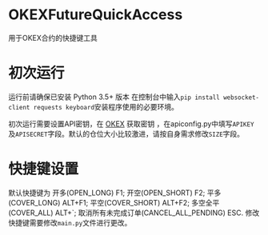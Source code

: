 # OKEXFutureQuickAccess
用于OKEX合约的快捷键工具

# 初次运行

运行前请确保已安装 Python 3.5+ 版本
在控制台中输入`pip install websocket-client requests keyboard`安装程序使用的必要环境。

初次运行需要设置API密钥，在 [OKEX](https://www.okex.com/account/users/myApi) 获取密钥 ，在apiconfig.py中填写`APIKEY`及`APISECRET`字段。默认的仓位大小比较激进，请按自身需求修改`SIZE`字段。

# 快捷键设置
默认快捷键为 开多(OPEN_LONG) F1; 开空(OPEN_SHORT) F2; 平多(COVER_LONG) ALT+F1; 平空(COVER_SHORT) ALT+F2; 多空全平(COVER_ALL) ALT+\`; 取消所有未完成订单(CANCEL_ALL_PENDING) ESC. 修改快捷键需要修改`main.py`文件进行更改。
